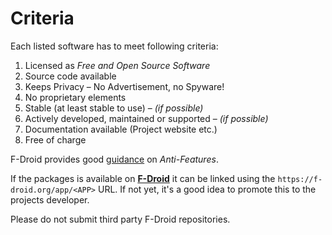 # Criteria

Each listed software has to meet following criteria:

1. Licensed as *Free and Open Source Software*
1. Source code available
1. Keeps Privacy – No Advertisement, no Spyware!
1. No proprietary elements
1. Stable (at least stable to use) – *(if possible)*
1. Actively developed, maintained or supported – *(if possible)*
1. Documentation available (Project website etc.)
1. Free of charge

F-Droid provides good [guidance](https://f-droid.org/docs/Anti-Features/) on *Anti-Features*.

If the packages is available on [**F-Droid**](https://f-droid.org/) it can be linked using the `https://f-droid.org/app/<APP>` URL. If not yet, it's a good idea to promote this to the projects developer.

Please do not submit third party F-Droid repositories.
